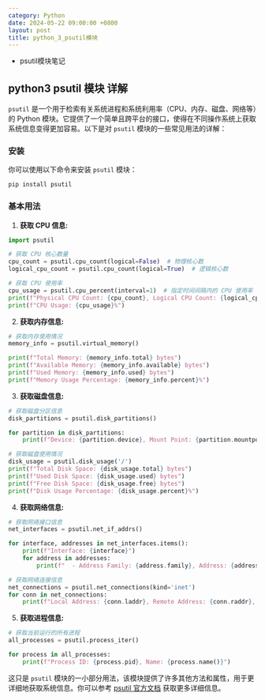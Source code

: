 ```yaml
---
category: Python
date: 2024-05-22 09:00:00 +0800
layout: post
title: python_3_psutil模块
---
```


+ psutil模块笔记

## python3 psutil 模块 详解

`psutil` 是一个用于检索有关系统进程和系统利用率（CPU、内存、磁盘、网络等）的 Python 模块。它提供了一个简单且跨平台的接口，使得在不同操作系统上获取系统信息变得更加容易。以下是对 `psutil` 模块的一些常见用法的详解：

### 安装

你可以使用以下命令来安装 `psutil` 模块：

```bash
pip install psutil
```

### 基本用法

1. **获取 CPU 信息:**

```python
import psutil

# 获取 CPU 核心数量
cpu_count = psutil.cpu_count(logical=False)  # 物理核心数
logical_cpu_count = psutil.cpu_count(logical=True)  # 逻辑核心数

# 获取 CPU 使用率
cpu_usage = psutil.cpu_percent(interval=1)  # 指定时间间隔内的 CPU 使用率
print(f"Physical CPU Count: {cpu_count}, Logical CPU Count: {logical_cpu_count}")
print(f"CPU Usage: {cpu_usage}%")
```

2. **获取内存信息:**

```python
# 获取内存使用情况
memory_info = psutil.virtual_memory()

print(f"Total Memory: {memory_info.total} bytes")
print(f"Available Memory: {memory_info.available} bytes")
print(f"Used Memory: {memory_info.used} bytes")
print(f"Memory Usage Percentage: {memory_info.percent}%")
```

3. **获取磁盘信息:**

```python
# 获取磁盘分区信息
disk_partitions = psutil.disk_partitions()

for partition in disk_partitions:
    print(f"Device: {partition.device}, Mount Point: {partition.mountpoint}")

# 获取磁盘使用情况
disk_usage = psutil.disk_usage('/')
print(f"Total Disk Space: {disk_usage.total} bytes")
print(f"Used Disk Space: {disk_usage.used} bytes")
print(f"Free Disk Space: {disk_usage.free} bytes")
print(f"Disk Usage Percentage: {disk_usage.percent}%")
```

4. **获取网络信息:**

```python
# 获取网络接口信息
net_interfaces = psutil.net_if_addrs()

for interface, addresses in net_interfaces.items():
    print(f"Interface: {interface}")
    for address in addresses:
        print(f"  - Address Family: {address.family}, Address: {address.address}")

# 获取网络连接信息
net_connections = psutil.net_connections(kind='inet')
for conn in net_connections:
    print(f"Local Address: {conn.laddr}, Remote Address: {conn.raddr}, Status: {conn.status}")
```

5. **获取进程信息:**

```python
# 获取当前运行的所有进程
all_processes = psutil.process_iter()

for process in all_processes:
    print(f"Process ID: {process.pid}, Name: {process.name()}")
```

这只是 `psutil` 模块的一小部分用法，该模块提供了许多其他方法和属性，用于更详细地获取系统信息。你可以参考 [psutil 官方文档](https://psutil.readthedocs.io/) 获取更多详细信息。
